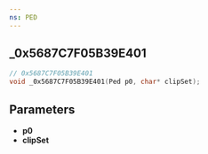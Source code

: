 ```yaml
---
ns: PED
---
```

## _0x5687C7F05B39E401

```c
// 0x5687C7F05B39E401
void _0x5687C7F05B39E401(Ped p0, char* clipSet);
```



## Parameters
* **p0**
* **clipSet**


